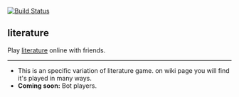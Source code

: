 [![Build Status](https://travis-ci.org/Raghav-Sao/literature.svg?branch=master)](https://travis-ci.org/Raghav-Sao/literature)

## literature

Play [literature](https://en.wikipedia.org/wiki/Literature_(card_game)) online with friends.

---

- This is an specific variation of literature game. on wiki page you will find it's played in many ways.
- __Coming soon:__ Bot players.
